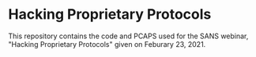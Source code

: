 # Hacking Proprietary Protocols

This repository contains the code and PCAPS used for the SANS webinar, "Hacking Proprietary Protocols" given on Feburary 23, 2021.
